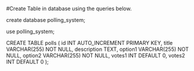 #Create Table in database using the queries below.

create database polling_system;

use polling_system;

CREATE TABLE polls (
    id INT AUTO_INCREMENT PRIMARY KEY,
    title VARCHAR(255) NOT NULL,
    description TEXT,
    option1 VARCHAR(255) NOT NULL,
    option2 VARCHAR(255) NOT NULL,
    votes1 INT DEFAULT 0,
    votes2 INT DEFAULT 0
);